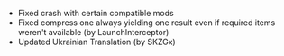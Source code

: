 - Fixed crash with certain compatible mods
- Fixed compress one always yielding one result even if required items weren't available (by LaunchInterceptor)
- Updated Ukrainian Translation (by SKZGx)